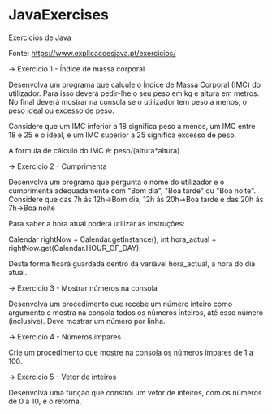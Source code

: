 # JavaExercises

Exercicios de Java

Fonte: https://www.explicacoesjava.pt/exercicios/

-> Exercicio 1 - Índice de massa corporal 

Desenvolva um programa que calcule o Índice de Massa Corporal (IMC) do utilizador. Para isso deverá pedir-lhe o seu peso em kg e altura em metros. No final deverá mostrar na consola se o utilizador tem peso a menos, o peso ideal ou excesso de peso.

Considere que um IMC inferior a 18 significa peso a menos, um IMC entre 18 e 25 é o ideal, e um IMC superior a 25 significa excesso de peso.

A formula de cálculo do IMC é: peso/(altura*altura)

-> Exercicio 2 - Cumprimenta

Desenvolva um programa que pergunta o nome do utilizador e o cumprimenta adequadamente com "Bom dia", "Boa tarde" ou "Boa noite". Considere que das 7h ás 12h->Bom dia, 12h ás 20h->Boa tarde e das 20h ás 7h->Boa noite

Para saber a hora atual poderá utilizar as instruções:

Calendar rightNow = Calendar.getInstance();
int hora_actual = rightNow.get(Calendar.HOUR_OF_DAY);

Desta forma ficará guardada dentro da variável hora_actual, a hora do dia atual.

-> Exercicio 3 - Mostrar números na consola 

Desenvolva um procedimento que recebe um número inteiro como argumento e mostra na consola todos os números inteiros, até esse número (inclusive). Deve mostrar um número por linha.

-> Exercicio 4 - Números ímpares

Crie um procedimento que mostre na consola os números ímpares de 1 a 100.

-> Exercicio 5 - Vetor de inteiros 

Desenvolva uma função que constrói um vetor de inteiros, com os números de 0 a 10, e o retorna.
